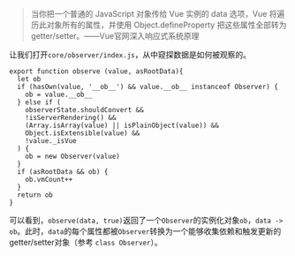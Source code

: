 >当你把一个普通的 JavaScript 对象传给 Vue 实例的 data 选项，Vue 将遍历此对象所有的属性，并使用 Object.defineProperty 把这些属性全部转为 getter/setter。——Vue官网深入响应式系统原理

让我们打开`core/observer/index.js`，从中窥探数据是如何被观察的。
````
export function observe (value, asRootData){
  let ob
  if (hasOwn(value, '__ob__') && value.__ob__ instanceof Observer) {
    ob = value.__ob__
  } else if (
    observerState.shouldConvert &&
    !isServerRendering() &&
    (Array.isArray(value) || isPlainObject(value)) &&
    Object.isExtensible(value) &&
    !value._isVue
  ) {
    ob = new Observer(value)
  }
  if (asRootData && ob) {
    ob.vmCount++
  }
  return ob
}
````
可以看到，`observe(data, true)`返回了一个`Observer`的实例化对象`ob`，`data -> ob`。此时，`data`的每个属性都被`Observer`转换为一个能够收集依赖和触发更新的getter/setter对象（参考 `class Observer`）。




